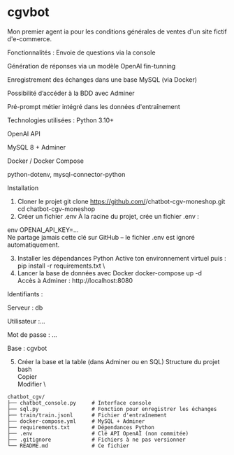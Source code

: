 # cgvbot
Mon premier agent ia pour les conditions générales de ventes d'un site fictif d'e-commerce.

Fonctionnalités :
Envoie de questions via la console
 
Génération de réponses via un modèle OpenAI fin-tunning
 
Enregistrement des échanges dans une base MySQL (via Docker)
 
Possibilité d’accéder à la BDD avec Adminer
 
Pré-prompt métier intégré dans les données d'entraînement
 
Technologies utilisées :
Python 3.10+
 
OpenAI API
 
MySQL 8 + Adminer
 
Docker / Docker Compose
 
python-dotenv, mysql-connector-python
 
Installation
1. Cloner le projet
git clone https://github.com/<ton-pseudo>/chatbot-cgv-moneshop.git
cd chatbot-cgv-moneshop
2. Créer un fichier .env
À la racine du projet, crée un fichier .env :
 
env
OPENAI_API_KEY=... \
Ne partage jamais cette clé sur GitHub – le fichier .env est ignoré automatiquement.
 
3. Installer les dépendances Python
Active ton environnement virtuel puis :
pip install -r requirements.txt \
4. Lancer la base de données avec Docker
docker-compose up -d \
Accès à Adminer : http://localhost:8080
 
Identifiants :
 
Serveur : db
 
Utilisateur :...
 
Mot de passe : ...
 
Base : cgvbot
 
5. Créer la base et la table (dans Adminer ou en SQL)
Structure du projet
bash \
Copier \
Modifier \
```
chatbot_cgv/
├── chatbot_console.py     # Interface console
├── sql.py                 # Fonction pour enregistrer les échanges
├── train/train.jsonl      # Fichier d'entraînement
├── docker-compose.yml     # MySQL + Adminer
├── requirements.txt       # Dépendances Python
├── .env                   # Clé API OpenAI (non commitée)
├── .gitignore             # Fichiers à ne pas versionner
└── README.md              # Ce fichier
```

